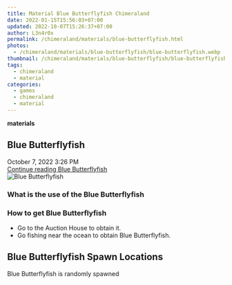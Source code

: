 ```yaml
---
title: Material Blue Butterflyfish Chimeraland
date: 2022-01-15T15:56:03+07:00
updated: 2022-10-07T15:26:37+07:00
author: L3n4r0x
permalink: /chimeraland/materials/blue-butterflyfish.html
photos:
  - /chimeraland/materials/blue-butterflyfish/blue-butterflyfish.webp
thumbnail: /chimeraland/materials/blue-butterflyfish/blue-butterflyfish.webp
tags:
  - chimeraland
  - material
categories:
  - games
  - chimeraland
  - material
---
```


<link
  rel="stylesheet"
  href="https://rawcdn.githack.com/dimaslanjaka/Web-Manajemen/870a349/css/bootstrap-5-3-0-alpha3-wrapper.css"
/>
<section id="bootstrap-wrapper">
  <div data-bs-theme="dark">
    <div
      class="row g-0 border rounded overflow-hidden flex-md-row mb-4 shadow-sm position-relative bg-dark text-light"
    >
      <div class="col p-4 d-flex flex-column position-static">
        <strong class="d-inline-block mb-2 text-success">materials</strong>
        <h2 class="mb-0">Blue Butterflyfish</h2>
        <div class="mb-1 text-muted">October 7, 2022 3:26 PM</div>
        <a
          href="/chimeraland/materials/blue-butterflyfish.html"
          class="stretched-link d-none text-primary"
          >Continue reading Blue Butterflyfish</a
        >
      </div>
      <div class="col-auto d-none d-md-block d-lg-block">
        <img
          src="https://www.webmanajemen.com/chimeraland/materials/blue-butterflyfish/blue-butterflyfish.webp"
          alt="Blue Butterflyfish"
        />
      </div>
    </div>
    <div class="row">
      <div class="col-lg-6 col-12 mb-2">
        <div class="card">
          <div class="card-body">
            <h3 class="card-title">
              What is the use of the Blue Butterflyfish
            </h3>
            <div class="card-text"><ul></ul></div>
          </div>
        </div>
      </div>
      <div class="col-lg-6 col-12 mb-2">
        <div class="card">
          <div class="card-body">
            <h3 class="card-title">How to get Blue Butterflyfish</h3>
            <div class="card-text">
              <ul>
                <li>Go to the Auction House to obtain it.</li>
                <li>Go fishing near the ocean to obtain Blue Butterflyfish.</li>
              </ul>
            </div>
          </div>
        </div>
      </div>
      <div class="col-12 mb-2">
        <h2>Blue Butterflyfish Spawn Locations</h2>
        <p>Blue Butterflyfish is randomly spawned</p>
      </div>
    </div>
  </div>
</section>